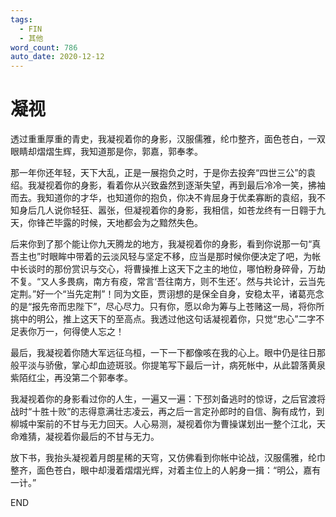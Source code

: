 ```yaml
---
tags:
  - FIN
  - 其他
word_count: 786
auto_date: 2020-12-12
---
```


# 凝视

透过重重厚重的青史，我凝视着你的身影，汉服儒雅，纶巾整齐，面色苍白，一双眼睛却熠熠生辉，我知道那是你，郭嘉，郭奉孝。

那一年你还年轻，天下大乱，正是一展抱负之时，于是你去投奔“四世三公”的袁绍。我凝视着你的身影，看着你从兴致盎然到逐渐失望，再到最后冷冷一笑，拂袖而去。我知道你的才华，也知道你的抱负，你决不肯屈身于优柔寡断的袁绍，我不知身后几人说你轻狂、嚣张，但凝视着你的身影，我相信，如苍龙终有一日翱于九天，你锋芒毕露的时候，天地都会为之黯然失色。

后来你到了那个能让你九天腾龙的地方，我凝视着你的身影，看到你说那一句“真吾主也”时眼眸中带着的云淡风轻与坚定不移，应当是那时候你便决定了吧，为帐中长谈时的那份赏识与交心，将曹操推上这天下之主的地位，哪怕粉身碎骨，万劫不复。“又人多畏病，南方有疫，常言‘吾往南方，则不生还’。然与共论计，云当先定荆。”好一个“当先定荆”！同为文臣，贾诩想的是保全自身，安稳太平，诸葛亮念的是“报先帝而忠陛下”，尽心尽力。只有你，愿以命为筹与上苍赌这一局，将你所挑中的明公，推上这天下的至高点。我透过他这句话凝视着你，只觉“忠心”二字不足表你万一，何得使人忘之！

最后，我凝视着你随大军远征乌桓，一下一下都像咳在我的心上。眼中仍是往日那般平淡与骄傲，掌心却血迹斑驳。你提笔写下最后一计，病死帐中，从此碧落黄泉紫陌红尘，再没第二个郭奉孝。

我凝视着你的身影看过你的人生，一遍又一遍：下邳刘备逃时的惊讶，之后官渡将战时“十胜十败”的志得意满壮志凌云，再之后一言定孙郎时的自信、胸有成竹，到柳城中案前的不甘与无力回天。人心易测，凝视着你为曹操谋划出一整个江北，天命难猜，凝视着你最后的不甘与无力。

放下书，我抬头凝视着月朗星稀的天穹，又仿佛看到你帐中论战，汉服儒雅，纶巾整齐，面色苍白，眼中却漫着熠熠光辉，对着主位上的人躬身一揖：“明公，嘉有一计。”

END
